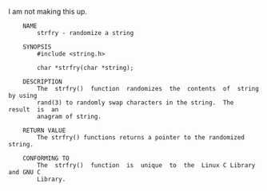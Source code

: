 <!--
.. title: strfry()
.. date: 2006/03/19 13:37
.. slug: index
.. tags:
.. link:
.. description:
-->

I am not making this up.

```
    NAME
        strfry - randomize a string

    SYNOPSIS
        #include <string.h>

        char *strfry(char *string);

    DESCRIPTION
        The  strfry()  function  randomizes  the  contents  of  string by using
        rand(3) to randomly swap characters in the string.  The  result  is  an
        anagram of string.

    RETURN VALUE
        The strfry() functions returns a pointer to the randomized string.

    CONFORMING TO
        The  strfry()  function  is  unique  to  the  Linux C Library and GNU C
        Library.
```
